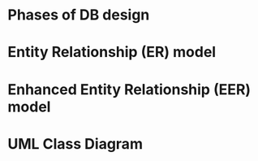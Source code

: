 # Phases of DB design





# Entity Relationship (ER) model

# Enhanced Entity Relationship (EER) model

# UML Class Diagram
